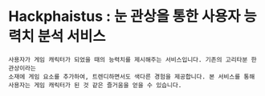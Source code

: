# Hackphaistus : 눈 관상을 통한 사용자 능력치 분석 서비스

```본 서비스는 눈 관상을 통해 사용자의 성향을 파악하고, 그 결과를 게임 캐릭터 능력치로 변환하여 
사용자가 게임 캐릭터가 되었을 때의 능력치를 제시해주는 서비스입니다. 기존의 고리타분 한 관상이라는 
소재에 게임 요소를 추가하여, 트렌디하면서도 색다른 경험을 제공합니다. 본 서비스를 통해 
사용자는 게임 캐릭터가 된 것 같은 즐거움을 얻을 수 있습니다.

